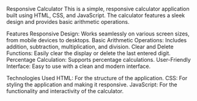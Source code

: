 Responsive Calculator
This is a simple, responsive calculator application built using HTML, CSS, and JavaScript. The calculator features a sleek design and provides basic arithmetic operations.

Features
Responsive Design: Works seamlessly on various screen sizes, from mobile devices to desktops.
Basic Arithmetic Operations: Includes addition, subtraction, multiplication, and division.
Clear and Delete Functions: Easily clear the display or delete the last entered digit.
Percentage Calculation: Supports percentage calculations.
User-Friendly Interface: Easy to use with a clean and modern interface.


Technologies Used
HTML: For the structure of the application.
CSS: For styling the application and making it responsive.
JavaScript: For the functionality and interactivity of the calculator.

